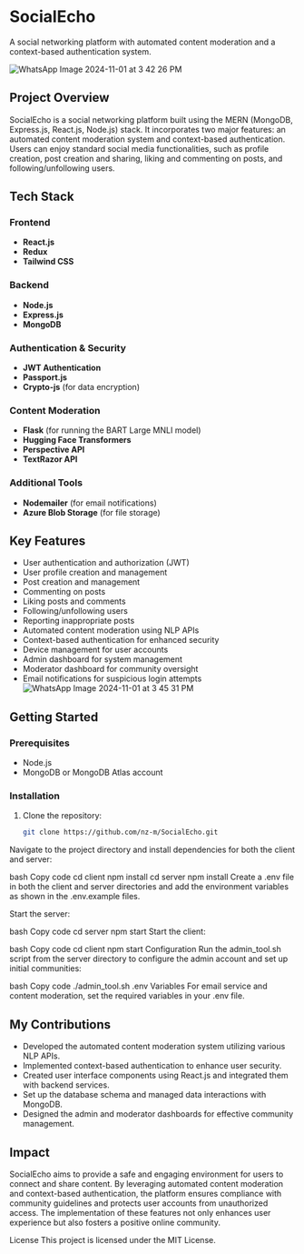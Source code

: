 
# SocialEcho

A social networking platform with automated content moderation and a context-based authentication system.

![WhatsApp Image 2024-11-01 at 3 42 26 PM](https://github.com/user-attachments/assets/25136041-2cfe-48b4-8058-1118cd896568)

## Project Overview

SocialEcho is a social networking platform built using the MERN (MongoDB, Express.js, React.js, Node.js) stack. It incorporates two major features: an automated content moderation system and context-based authentication. Users can enjoy standard social media functionalities, such as profile creation, post creation and sharing, liking and commenting on posts, and following/unfollowing users.


## Tech Stack

### Frontend
- **React.js**
- **Redux**
- **Tailwind CSS**

### Backend
- **Node.js**
- **Express.js**
- **MongoDB**

### Authentication & Security
- **JWT Authentication**
- **Passport.js**
- **Crypto-js** (for data encryption)

### Content Moderation
- **Flask** (for running the BART Large MNLI model)
- **Hugging Face Transformers**
- **Perspective API**
- **TextRazor API**

### Additional Tools
- **Nodemailer** (for email notifications)
- **Azure Blob Storage** (for file storage)

## Key Features
- User authentication and authorization (JWT)
- User profile creation and management
- Post creation and management
- Commenting on posts
- Liking posts and comments
- Following/unfollowing users
- Reporting inappropriate posts
- Automated content moderation using NLP APIs
- Context-based authentication for enhanced security
- Device management for user accounts
- Admin dashboard for system management
- Moderator dashboard for community oversight
- Email notifications for suspicious login attempts
![WhatsApp Image 2024-11-01 at 3 45 31 PM](https://github.com/user-attachments/assets/25ca8440-23e6-47ed-a1da-86aa3f06bf73)

## Getting Started

### Prerequisites
- Node.js
- MongoDB or MongoDB Atlas account

### Installation
1. Clone the repository:
   ```bash
   git clone https://github.com/nz-m/SocialEcho.git
Navigate to the project directory and install dependencies for both the client and server:

bash
Copy code
cd client
npm install
cd server
npm install
Create a .env file in both the client and server directories and add the environment variables as shown in the .env.example files.

Start the server:

bash
Copy code
cd server
npm start
Start the client:

bash
Copy code
cd client
npm start
Configuration
Run the admin_tool.sh script from the server directory to configure the admin account and set up initial communities:

bash
Copy code
./admin_tool.sh
.env Variables
For email service and content moderation, set the required variables in your .env file.
## My Contributions
- Developed the automated content moderation system utilizing various NLP APIs.
- Implemented context-based authentication to enhance user security.
- Created user interface components using React.js and integrated them with backend services.
- Set up the database schema and managed data interactions with MongoDB.
- Designed the admin and moderator dashboards for effective community management.

## Impact
SocialEcho aims to provide a safe and engaging environment for users to connect and share content. By leveraging automated content moderation and context-based authentication, the platform ensures compliance with community guidelines and protects user accounts from unauthorized access. The implementation of these features not only enhances user experience but also fosters a positive online community.

License
This project is licensed under the MIT License.
